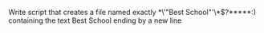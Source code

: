 Write script that creates a file named exactly \*\\'"Best School"\'\\*$\?\*\*\*\*\*:) containing the text Best School ending by a new line
